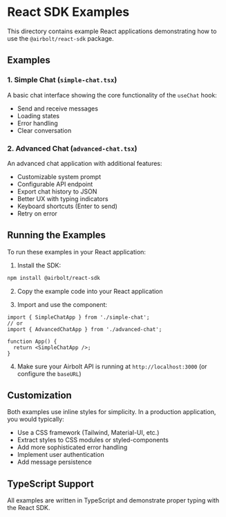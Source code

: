 # React SDK Examples

This directory contains example React applications demonstrating how to use the `@airbolt/react-sdk` package.

## Examples

### 1. Simple Chat (`simple-chat.tsx`)

A basic chat interface showing the core functionality of the `useChat` hook:

- Send and receive messages
- Loading states
- Error handling
- Clear conversation

### 2. Advanced Chat (`advanced-chat.tsx`)

An advanced chat application with additional features:

- Customizable system prompt
- Configurable API endpoint
- Export chat history to JSON
- Better UX with typing indicators
- Keyboard shortcuts (Enter to send)
- Retry on error

## Running the Examples

To run these examples in your React application:

1. Install the SDK:

```bash
npm install @airbolt/react-sdk
```

2. Copy the example code into your React application

3. Import and use the component:

```tsx
import { SimpleChatApp } from './simple-chat';
// or
import { AdvancedChatApp } from './advanced-chat';

function App() {
  return <SimpleChatApp />;
}
```

4. Make sure your Airbolt API is running at `http://localhost:3000` (or configure the `baseURL`)

## Customization

Both examples use inline styles for simplicity. In a production application, you would typically:

- Use a CSS framework (Tailwind, Material-UI, etc.)
- Extract styles to CSS modules or styled-components
- Add more sophisticated error handling
- Implement user authentication
- Add message persistence

## TypeScript Support

All examples are written in TypeScript and demonstrate proper typing with the React SDK.
